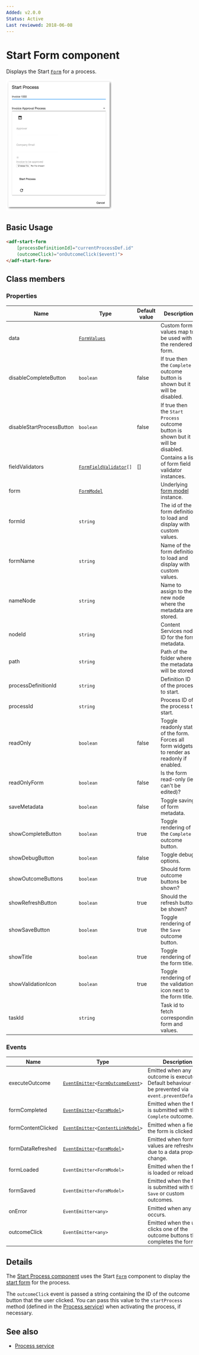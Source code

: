 ```yaml
---
Added: v2.0.0
Status: Active
Last reviewed: 2018-06-08
---
```


# Start Form component

Displays the Start [`Form`](../../lib/process-services/task-list/models/form.model.ts) for a process.

![Start Form screenshot](../docassets/images/ProcessStartForm.png)

## Basic Usage

```html
<adf-start-form
    [processDefinitionId]="currentProcessDef.id"
    (outcomeClick)="onOutcomeClick($event)">
</adf-start-form>
```

## Class members

### Properties

| Name | Type | Default value | Description |
| -- | -- | -- | -- |
| data | [`FormValues`](../../lib/core/form/components/widgets/core/form-values.ts) |  | Custom form values map to be used with the rendered form. |
| disableCompleteButton | `boolean` | false | If true then the `Complete` outcome button is shown but it will be disabled. |
| disableStartProcessButton | `boolean` | false | If true then the `Start Process` outcome button is shown but it will be disabled. |
| fieldValidators | [`FormFieldValidator`](../../lib/core/form/components/widgets/core/form-field-validator.ts)`[]` |  \[] | Contains a list of form field validator instances. |
| form | [`FormModel`](../../lib/core/form/components/widgets/core/form.model.ts) |  | Underlying [form model](../../lib/core/form/components/widgets/core/form.model.ts) instance. |
| formId | `string` |  | The id of the form definition to load and display with custom values. |
| formName | `string` |  | Name of the form definition to load and display with custom values. |
| nameNode | `string` |  | Name to assign to the new node where the metadata are stored. |
| nodeId | `string` |  | Content Services node ID for the form metadata. |
| path | `string` |  | Path of the folder where the metadata will be stored. |
| processDefinitionId | `string` |  | Definition ID of the process to start. |
| processId | `string` |  | Process ID of the process to start. |
| readOnly | `boolean` | false | Toggle readonly state of the form. Forces all form widgets to render as readonly if enabled. |
| readOnlyForm | `boolean` | false | Is the form read-only (ie, can't be edited)? |
| saveMetadata | `boolean` | false | Toggle saving of form metadata. |
| showCompleteButton | `boolean` | true | Toggle rendering of the `Complete` outcome button. |
| showDebugButton | `boolean` | false | Toggle debug options. |
| showOutcomeButtons | `boolean` | true | Should form outcome buttons be shown? |
| showRefreshButton | `boolean` | true | Should the refresh button be shown? |
| showSaveButton | `boolean` | true | Toggle rendering of the `Save` outcome button. |
| showTitle | `boolean` | true | Toggle rendering of the form title. |
| showValidationIcon | `boolean` | true | Toggle rendering of the validation icon next to the form title. |
| taskId | `string` |  | Task id to fetch corresponding form and values. |

### Events

| Name | Type | Description |
| -- | -- | -- |
| executeOutcome | [`EventEmitter`](https://angular.io/api/core/EventEmitter)`<`[`FormOutcomeEvent`](../../lib/core/form/components/widgets/core/form-outcome-event.model.ts)`>` | Emitted when any outcome is executed. Default behaviour can be prevented via `event.preventDefault()`. |
| formCompleted | [`EventEmitter`](https://angular.io/api/core/EventEmitter)`<`[`FormModel`](../../lib/core/form/components/widgets/core/form.model.ts)`>` | Emitted when the form is submitted with the `Complete` outcome. |
| formContentClicked | [`EventEmitter`](https://angular.io/api/core/EventEmitter)`<`[`ContentLinkModel`](../../lib/core/form/components/widgets/core/content-link.model.ts)`>` | Emitted when a field of the form is clicked. |
| formDataRefreshed | [`EventEmitter`](https://angular.io/api/core/EventEmitter)`<`[`FormModel`](../../lib/core/form/components/widgets/core/form.model.ts)`>` | Emitted when form values are refreshed due to a data property change. |
| formLoaded | `EventEmitter<FormModel>` | Emitted when the form is loaded or reloaded. |
| formSaved | `EventEmitter<FormModel>` | Emitted when the form is submitted with the `Save` or custom outcomes. |
| onError | `EventEmitter<any>` | Emitted when any error occurs. |
| outcomeClick | `EventEmitter<any>` | Emitted when the user clicks one of the outcome buttons that completes the form. |

## Details

The [Start Process component](../process-services/start-process.component.md) uses the Start [`Form`](../../lib/process-services/task-list/models/form.model.ts) component
to display the
[start form](http://docs.alfresco.com/process-services1.6/topics/none_start_event.html)
for the process.

The `outcomeClick` event is passed a string containing the ID of the outcome button that
the user clicked. You can pass this value to the `startProcess` method (defined in the
[Process service](../process-services/process.service.md)) when activating the process, if necessary.

## See also

-   [Process service](../process-services/process.service.md)
